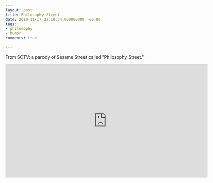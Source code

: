 ```yaml
---
layout: post
title: Philosophy Street
date: 2010-11-17 22:10:34.000000000 -06:00
tags:
- philosophy
- humor 
comments: true

---
```


From SCTV: a parody of Sesame Street called "Philosophy Street."

<iframe width="640" height="360" src="https://www.youtube.com/embed/6LX9NPR9lWU" frameborder="0" allowfullscreen></iframe>
